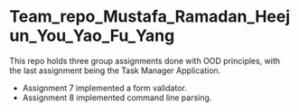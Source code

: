 # Team_repo_Mustafa_Ramadan_Heejun_You_Yao_Fu_Yang
This repo holds three group assignments done with OOD principles, with the last assignment being the Task Manager Application.  
- Assignment 7 implemented a form validator.  
- Assignment 8 implemented command line parsing.
